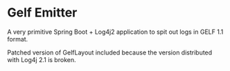 # Gelf Emitter

A very primitive Spring Boot + Log4j2 application to spit out logs in GELF 1.1 format.

Patched version of GelfLayout included because the version distributed with Log4j 2.1 is broken.
